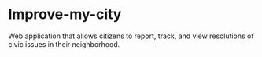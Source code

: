 # Improve-my-city
Web application that allows citizens to report, track, and view resolutions of  civic issues in their neighborhood.

